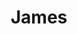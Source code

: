 ---
title: "James"
summary: "James are an English rock band from Manchester, who were formed in 1982. They had popularity throughout the 1990s, with four top 10s on the UK Singles Chart and nine top 10s on the UK Albums Chart. The band's best-known singles include \"Come Home\", \"Sit Down\", \"She's a Star\" and \"Laid\", which also became a hit on American college radio.Following the departure of lead singer Tim Booth in 2001, the band became inactive, but reunited in January 2007 and have gone on to produce a further seven albums. Live performance has continually remained a central part of the band's output. As of 2010, the band had sold more than 25 million albums worldwide."
slug: "james"
image: "james.jpg"
apple_music_artist_url: "None"
wikipedia_url: "https://en.wikipedia.org/wiki/James_(band)"
---